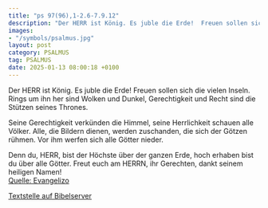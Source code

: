 ```yaml
---
title: "ps 97(96),1-2.6-7.9.12"
description: "Der HERR ist König. Es juble die Erde!  Freuen sollen sich die vielen Inseln. Rings um ihn her sind Wolken und Dunkel,  Gerechtigkeit und Recht sind die Stützen seines Thrones.  Seine Gerechtigkeit verkünden die Himmel,  seine Herrlichkeit schauen alle Völker. Alle, die Bilder...."
images:
- "/symbols/psalmus.jpg"
layout: post
category: PSALMUS
tag: PSALMUS
date: 2025-01-13 08:00:18 +0100
---
```

Der HERR ist König. Es juble die Erde! 
Freuen sollen sich die vielen Inseln.
Rings um ihn her sind Wolken und Dunkel, 
Gerechtigkeit und Recht sind die Stützen seines Thrones.

Seine Gerechtigkeit verkünden die Himmel, 
seine Herrlichkeit schauen alle Völker.
Alle, die Bildern dienen, werden zuschanden, 
die sich der Götzen rühmen.<!--more--> 
Vor ihm werfen sich alle Götter nieder.

Denn du, HERR, bist der Höchste über der ganzen Erde, 
hoch erhaben bist du über alle Götter.
Freut euch am HERRN, ihr Gerechten, 
dankt seinem heiligen Namen!<br>
[Quelle: Evangelizo](https://evangeliumtagfuertag.org/DE/gospel)

[Textstelle auf Bibelserver](https://www.bibleserver.com/EU/ps97(96),1-2.6-7.9.12)
